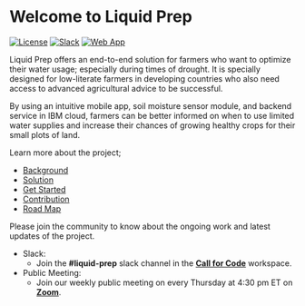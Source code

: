 # Welcome to Liquid Prep

[![License](https://img.shields.io/badge/License-Apache2-blue.svg)](https://www.apache.org/licenses/LICENSE-2.0) [![Slack](https://img.shields.io/static/v1?label=Community&message=%23liquid-prep&color=blue)](https://callforcode.org/slack) [![Web App](https://img.shields.io/badge/Click-Liquid%20%20Prep%20App-blue)](https://liquid-prep-app.s3-web.us-east.cloud-object-storage.appdomain.cloud/)

Liquid Prep offers an end-to-end solution for farmers who want to optimize their water usage; especially during times of drought. It is specially designed for low-literate farmers in developing countries who also need access to advanced agricultural advice to be successful.

By using an intuitive mobile app, soil moisture sensor module, and backend service in IBM cloud, farmers can be better informed on when to use limited water supplies and increase their chances of growing healthy crops for their small plots of land.

Learn more about the project;

- [Background](https://github.com/Liquid-Prep/Liquid-Prep/blob/main/BACKGROUND.md)
- [Solution](https://github.com/Liquid-Prep/Liquid-Prep#solution-details)
- [Get Started](https://github.com/Liquid-Prep/Liquid-Prep#get-started)
- [Contribution](https://github.com/Liquid-Prep/Liquid-Prep#contributing)
- [Road Map](https://github.com/Liquid-Prep/Liquid-Prep#project-roadmap)

Please join the community to know about the ongoing work and latest updates of the project.

- Slack:
  - Join the **#liquid-prep** slack channel in the **[Call for Code](https://callforcode.org/slack)** workspace.
- Public Meeting:
  - Join our weekly public meeting on every Thursday at 4:30 pm ET on **[Zoom](https://us05web.zoom.us/j/9124577210?pwd=NDFUV1EvdGFLZWpQb3ZYcm10ZEpxdz09)**.
